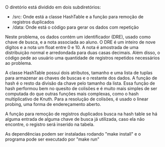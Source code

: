 O diretório está dividido em dois subdiretórios:
* /src: Onde está a classe HashTable e a função para remoção de registros duplicados
* /data: Onde está o código para gerar os dados com repetição

Neste problema, os dados contém um identificador (DRE), usado como chave de busca, e a nota associada ao aluno. O DRE é um inteiro de nove dígitos e a nota um float entre 0 e 10. A nota é amostrada de uma distribuição normal e arredondada para duas casas decimais. Além disso, o código pede ao usuário uma quantidade de registros repetidos necessários ao problema.

A classe HashTable possui dois atributos, tamanho e uma lista de tuplas para armazenar as chaves de buscas e o restante dos dados. A função de hash é o resto da divisão 
da chave pelo tamanho da lista. Essa função de hash performou bem no quesito de colisões e é muito mais simples de ser computada do que outras funções mais complexas, como o hash multiplicativo de Knuth. Para a resolução de colisões, é usado o linear probing, uma forma de endereçamento aberto.

A função para remoção de registros duplicados busca na hash table se há alguma entrada de alguma chave de busca já utilizada, caso ela não encontre, o registro será inserido na tabela.

As dependências podem ser instaladas rodando "make install" e o programa pode ser executado por "make run"


